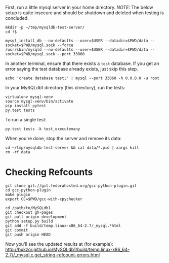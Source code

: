 First, run a little mysql server in your home directory.
*NOTE:* The below setup is quite insecure and should be shutdown and deleted when testing is concluded.

    mkdir -p ~/tmp/mysqldb-test-server/
    cd !$

    mysql_install_db --no-defaults --user=$USER --datadir=$PWD/data --socket=$PWD/mysql.sock --force
    /usr/sbin/mysqld --no-defaults --user=$USER --datadir=$PWD/data --socket=$PWD/mysql.sock --port 33060


In another terminal, ensure that there exists a `test` database.
If you get an error saying the test database already exists, just skip this step.

    echo 'create database test;' | mysql --port 33060 -h 0.0.0.0 -u root


In your MySQLdb1 directory (this directory), run the tests:

    virtualenv mysql-venv
    source mysql-venv/bin/activate
    pip install pytest
    py.test tests


To run a single test:

    py.test tests -k test_executemany


When you're done, stop the server and remove its data:

    cd ~/tmp/mysqldb-test-server && cat data/*.pid | xargs kill
    rm -rf data


Checking Refcounts
==================

    git clone git://git.fedorahosted.org/gcc-python-plugin.git
    cd gcc-python-plugin
    make plugin
    export CC=$PWD/gcc-with-cpychecker

    cd /path/to/MySQLdb1
    git checkout gh-pages
    git pull origin development
    python setup.py build
    git add -f build/temp.linux-x86_64-2.7/_mysql.*html
    git commit
    git push origin HEAD

Now you'll see the updated results at (for example):
    http://bukzor.github.io/MySQLdb1/build/temp.linux-x86_64-2.7//_mysql.c.get_string-refcount-errors.html
